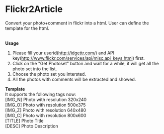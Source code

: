 Flickr2Article
==============

Convert your photo+comment in flickr into a html. User can define the template for the html.<br><br>

<b>Usage</b><br>
1. Please fill your userid(http://idgettr.com/) and API key(http://www.flickr.com/services/api/misc.api_keys.html) first.<br>
2. Click on the "Get Photoset" button and wait for a while, it will get all the photo set into the list.<br>
3. Choose the photo set you intersted.<br>
4. All the photos with comments will be extracted and showed.<br>

<b>Template</b><br>
It supports the following tags now:<br>
[IMG_N] Photo with resolution 320x240<br>
[IMG_O] Photo with resolution 500x375<br>
[IMG_Z] Photo with resolution 640x480<br>
[IMG_C] Photo with resolution 800x600<br>
[TITLE] Photo Title<br>
[DESC]  Photo Description<br>